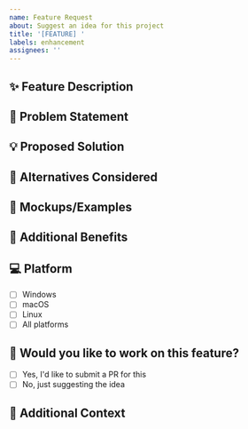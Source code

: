 ```yaml
---
name: Feature Request
about: Suggest an idea for this project
title: '[FEATURE] '
labels: enhancement
assignees: ''
---
```


## ✨ Feature Description

<!-- A clear and concise description of the feature you'd like -->

## 🎯 Problem Statement

<!-- Describe the problem this feature would solve -->
<!-- Example: "I'm always frustrated when..." -->

## 💡 Proposed Solution

<!-- Describe how you envision this feature working -->

## 🔄 Alternatives Considered

<!-- Describe alternative solutions or features you've considered -->

## 📸 Mockups/Examples

<!-- If applicable, add mockups, sketches, or examples from other apps -->

## 🎁 Additional Benefits

<!-- Any additional benefits or use cases for this feature -->

## 💻 Platform

<!-- Which platform(s) would this feature apply to? -->

- [ ] Windows
- [ ] macOS
- [ ] Linux
- [ ] All platforms

## 🙋 Would you like to work on this feature?

- [ ] Yes, I'd like to submit a PR for this
- [ ] No, just suggesting the idea

## 📝 Additional Context

<!-- Any other context or information about the feature request -->

